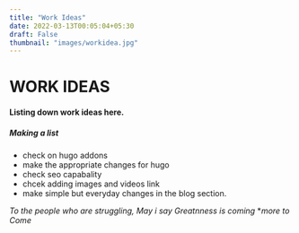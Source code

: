```yaml
---
title: "Work Ideas"
date: 2022-03-13T00:05:04+05:30
draft: False
thumbnail: "images/workidea.jpg"
---
```


# WORK IDEAS

#### Listing down work ideas here.

##### Making a list 

* check on hugo addons
* make the appropriate changes for hugo 
* check seo capabality 
* chcek adding images and videos link
* make simple but everyday changes in the blog section.

*To the people who are struggling, May i say Greatnness is coming*
**more to Come*
